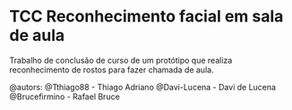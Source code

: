 # TCC Reconhecimento facial em sala de aula

Trabalho de conclusão de curso de um protótipo que realiza reconhecimento de rostos para fazer chamada de aula.

@autors: @Tthiago88 - Thiago Adriano 
         @Davi-Lucena - Davi de Lucena
         @Brucefirmino -  Rafael Bruce
 
